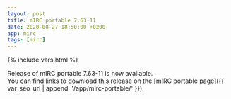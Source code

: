 ```yaml
---
layout: post
title: mIRC portable 7.63-11
date: 2020-08-27 18:50:00 +0200
app: mirc
tags: [mirc]
---
```

{% include vars.html %}

Release of mIRC portable 7.63-11 is now available.<br />
You can find links to download this release on the [mIRC portable page]({{ var_seo_url | append: '/app/mirc-portable/' }}).
